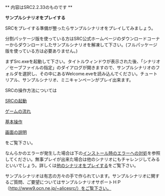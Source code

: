 ** 内容はSRC2.2.33のものです **

**サンプルシナリオをプレイする**

SRCをプレイする準備が整ったらサンプルシナリオをプレイしてみましょう。

分割パッケージ版を使っている方はSRC公式ホームページのダウンロードコーナーからダウンロードしたサンプルシナリオを解凍して下さい。(フルパッケージ版を使っている方は必要ありません。)

まずSrc.exeを起動して下さい。タイトルウィンドウが表示された後、「シナリオ／セーブファイルの指定」のダイアログが開きますので、サンプルシナリオのフォルダを選択し、その中にあるWelcome.eveを読み込んでください。チュートリアル、サンプルシナリオ、ミニキャンペーンがプレイ出来ます。

SRCの操作方法については

[SRCの起動](SRCの起動.md)

[ゲームの流れ](ゲームの流れ.md)

[基本操作](基本操作.md)

[画面の説明](画面の説明.md)

をご覧下さい。

なんらかのエラーが発生した場合は下の[インストール時のエラーへの対処](インストール時のエラーへの対処.md)を参照してください。無事プレイが出来た場合は他のシナリオにもチャレンジしてみるといいでしょう。詳しくは[他のシナリオをプレイする](他のシナリオをプレイする.md)をご覧下さい。

サンプルシナリオは有志の方々の手で作られています。サンプルシナリオに関するご質問、ご要望についてはサンプルシナリオサポートＨＰ（http://www9.ocn.ne.jp/~alicesrc/）をご覧下さい。
